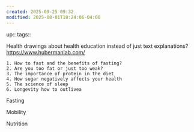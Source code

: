 ```yaml
---
created: 2025-09-25 09:32
modified: 2025-08-01T18:24:06-04:00
---
```

up::
tags::


Health drawings about health education instead of just text explanations?
https://www.hubermanlab.com/

    1. How to fast and the benefits of fasting?
    2. Are you too fat or just too weak?
    3. The importance of protein in the diet
    4. How sugar negatively affects your health
    5. The science of sleep
    6. Longevity how to outlivea
	
Fasting

Mobility

Nutrition


